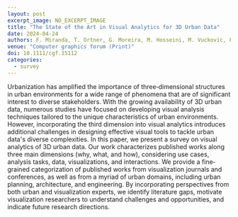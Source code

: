 ```yaml
---
layout: post
excerpt_image: NO_EXCERPT_IMAGE
title: "The State of the Art in Visual Analytics for 3D Urban Data"
date: 2024-04-24
authors: F. Miranda, T. Ortner, G. Moreira, M. Hosseini, M. Vuckovic, F. Biljecki, C. Silva, M. Lage & N. Ferreira
venue: "Computer graphics forum (Print)"
doi: 10.1111/cgf.15112
categories:
  - survey
---
```

Urbanization has amplified the importance of three‐dimensional structures in urban environments for a wide range of phenomena that are of significant interest to diverse stakeholders. With the growing availability of 3D urban data, numerous studies have focused on developing visual analysis techniques tailored to the unique characteristics of urban environments. However, incorporating the third dimension into visual analytics introduces additional challenges in designing effective visual tools to tackle urban data's diverse complexities. In this paper, we present a survey on visual analytics of 3D urban data. Our work characterizes published works along three main dimensions (why, what, and how), considering use cases, analysis tasks, data, visualizations, and interactions. We provide a fine‐grained categorization of published works from visualization journals and conferences, as well as from a myriad of urban domains, including urban planning, architecture, and engineering. By incorporating perspectives from both urban and visualization experts, we identify literature gaps, motivate visualization researchers to understand challenges and opportunities, and indicate future research directions.
